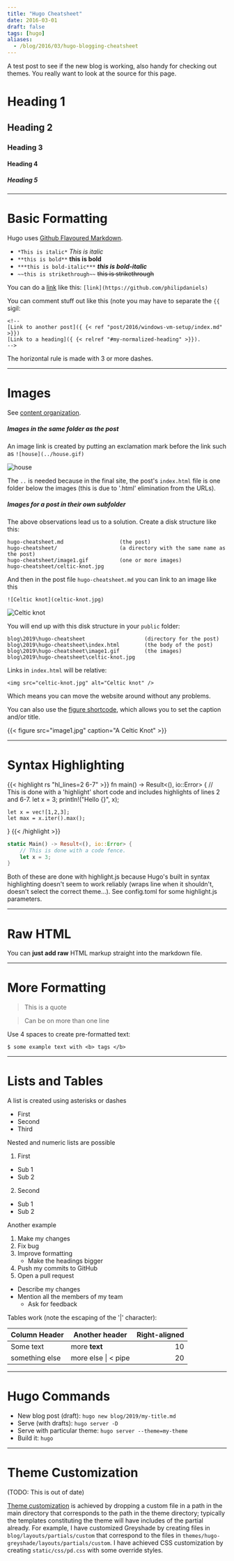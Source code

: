 ```yaml
---
title: "Hugo Cheatsheet"
date: 2016-03-01
draft: false
tags: [hugo]
aliases:
  - /blog/2016/03/hugo-blogging-cheatsheet
---
```



A test post to see if the new blog is working, also handy for checking out themes.
You really want to look at the source for this page.

# Heading 1
## Heading 2
### Heading 3
#### Heading 4
##### Heading 5

---
# Basic Formatting
Hugo uses [Github Flavoured Markdown](https://help.github.com/categories/writing-on-github/).

* `*This is italic*` *This is italic*
* `**this is bold**` **this is bold**
* `***this is bold-italic***` ***this is bold-italic***
* `~~this is strikethrough~~` ~~this is strikethrough~~

You can do a [link](https://github.com/philipdaniels) like this: `[link](https://github.com/philipdaniels)`

You can comment stuff out like this (note you may have to separate the `{{` sigil:

    <!--
    [Link to another post]({ {< ref "post/2016/windows-vm-setup/index.md" >}})
    [Link to a heading]({ {< relref "#my-normalized-heading" >}}).
    -->

The horizontal rule is made with 3 or more dashes.

---
# Images

See [content organization](https://gohugo.io/content-management/organization/).

##### Images in the same folder as the post
An image link is created by putting an exclamation mark before the link such
as `![house](../house.gif)`

![house](../house.gif)

The `..` is needed because in the final site, the post's `index.html` file is one
folder below the images (this is due to '.html' elimination from the URLs).

##### Images for a post in their own subfolder

The above observations lead us to a solution. Create a disk structure like this:

```
hugo-cheatsheet.md                  (the post)
hugo-cheatsheet/                    (a directory with the same name as the post)
hugo-cheatsheet/image1.gif          (one or more images)
hugo-cheatsheet/celtic-knot.jpg
```

And then in the post file `hugo-cheatsheet.md` you can link to an image like this

    ![Celtic knot](celtic-knot.jpg)

![Celtic knot](celtic-knot.jpg)

You will end up with this disk structure in your `public` folder:

```
blog\2019\hugo-cheatsheet                   (directory for the post)
blog\2019\hugo-cheatsheet\index.html        (the body of the post)
blog\2019\hugo-cheatsheet\image1.gif        (the images)
blog\2019\hugo-cheatsheet\celtic-knot.jpg
```

Links in `index.html` will be relative:

    <img src="celtic-knot.jpg" alt="Celtic knot" />

Which means you can move the website around without any problems.

You can also use the [figure shortcode](https://gohugo.io/content-management/shortcodes/),
which allows you to set the caption and/or title.

{{< figure src="image1.jpg" caption="A Celtic Knot" >}}


---
# Syntax Highlighting

{{< highlight rs "hl_lines=2 6-7" >}}
fn main() -> Result<(), io::Error> {
    // This is done with a 'highlight' short code and includes highlights of lines 2 and 6-7.
    let x = 3;
    println!("Hello {}", x);

    let x = vec![1,2,3];
    let max = x.iter().max();
}
{{< /highlight >}}


```rs
static Main() -> Result<(), io::Error> {
    // This is done with a code fence.
    let x = 3;
}
```

Both of these are done with highlight.js because Hugo's built in syntax highlighting
doesn't seem to work reliably (wraps line when it shouldn't, doesn't select the
correct theme...). See config.toml for some highlight.js parameters.

---
# Raw HTML
You can <b>just add raw</b> HTML markup straight into the markdown file.


---
# More Formatting

> This is a quote

> Can be on more than one line

Use 4 spaces to create pre-formatted text:

    $ some example text with <b> tags </b>

---
# Lists and Tables
A list is created using asterisks or dashes

* First
* Second
* Third

Nested and numeric lists are possible

1. First
  * Sub 1
  * Sub 2
2. Second
  * Sub 1
  * Sub 2

Another example

1. Make my changes
  1. Fix bug
  2. Improve formatting
     * Make the headings bigger
2. Push my commits to GitHub
3. Open a pull request
  * Describe my changes
  * Mention all the members of my team
     * Ask for feedback



Tables work (note the escaping of the '|' character):

| Column Header  | Another header | Right-aligned |
| -------------  | -------------- |          ---: |
| Some text      | more **text**  | 10            |
| something else | more else \| < pipe  | 20      |

---
# Hugo Commands
- New blog post (draft): `hugo new blog/2019/my-title.md`
- Serve (with drafts): `hugo server -D`
- Serve with particular theme: `hugo server --theme=my-theme`
- Build it: `hugo`

---
# Theme Customization
(TODO: This is out of date)

[Theme customization](https://gohugo.io/themes/customizing/) is achieved by
dropping a custom file in a path in the main directory that corresponds to the
path in the theme directory; typically the templates constituting the theme will
have includes of the partial already. For example, I have customized Greyshade
by creating files in `blog/layouts/partials/custom` that correspond to the files
in `themes/hugo-greyshade/layouts/partials/custom`. I have achieved CSS
customization by creating `static/css/pd.css` with some override styles.
